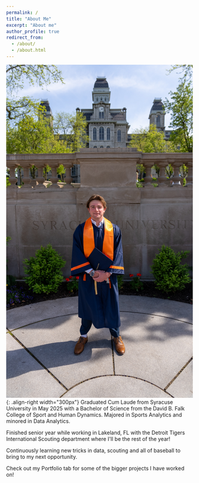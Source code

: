 ```yaml
---
permalink: /
title: "About Me"
excerpt: "About me"
author_profile: true
redirect_from: 
  - /about/
  - /about.html
---
```


![Illustration of myself at the Washington Nationals Ballpark](/images/grad_photo.jpg){: .align-right width="300px"}
Graduated Cum Laude from Syracuse University in May 2025 with a Bachelor of Science from the David B. Falk College of Sport and Human Dynamics. Majored in Sports Analytics and minored in Data Analytics. 


Finished senior year while working in Lakeland, FL with the Detroit Tigers International Scouting department where I'll be the rest of the year!


Continuously learning new tricks in data, scouting and all of baseball to bring to my next opportunity.


Check out my Portfolio tab for some of the bigger projects I have worked on! 
